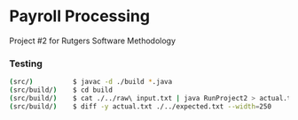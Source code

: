 # Payroll Processing
Project #2 for Rutgers Software Methodology


### Testing
```bash
(src/)          $ javac -d ./build *.java
(src/build/)    $ cd build
(src/build/)    $ cat ./../raw\ input.txt | java RunProject2 > actual.txt
(src/build/)    $ diff -y actual.txt ./../expected.txt --width=250
```